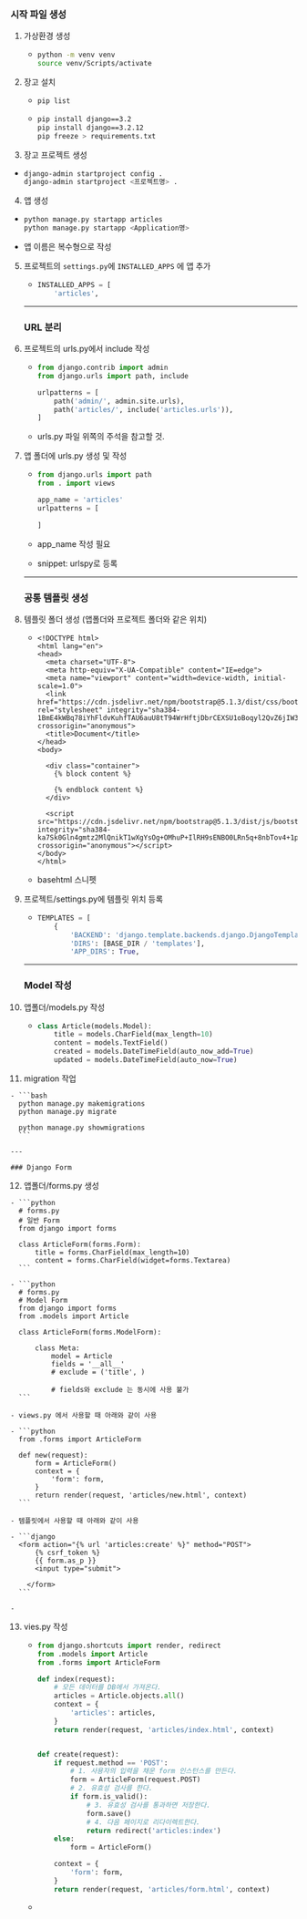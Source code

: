 ### 	시작 파일 생성

1. 가상환경 생성

   - ```bash
     python -m venv venv
     source venv/Scripts/activate
     ```

2. 장고 설치

   - ```bash
     pip list
     ```

   - ```bash
     pip install django==3.2
     pip install django==3.2.12
     pip freeze > requirements.txt
     ```

3.  장고 프로젝트 생성

   - ```bash
     django-admin startproject config .
     django-admin startproject <프로젝트명> .
     ```

4.  앱 생성

   - ```bash
     python manage.py startapp articles
     python manage.py startapp <Application명>
     ```

   - 앱 이름은 복수형으로 작성

5. 프로젝트의 `settings.py`에 `INSTALLED_APPS` 에 앱 추가

   - ```python
     INSTALLED_APPS = [
         'articles', 
     ```

   ---

   ### URL 분리

6. 프로젝트의 urls.py에서 include 작성

   - ```python
     from django.contrib import admin
     from django.urls import path, include
     
     urlpatterns = [
         path('admin/', admin.site.urls),
         path('articles/', include('articles.urls')), 
     ]
     ```

   - urls.py 파일 위쪽의 주석을 참고할 것.

7. 앱 폴더에 urls.py 생성 및 작성

   - ```python
     from django.urls import path
     from . import views
     
     app_name = 'articles'
     urlpatterns = [
         
     ]
     ```

   - app_name 작성 필요

   - snippet: urlspy로 등록

   ---

   ### 공통 템플릿 생성

8. 템플릿 폴더 생성 (앱폴더와 프로젝트 폴더와 같은 위치)

   - ```django
     <!DOCTYPE html>
     <html lang="en">
     <head>
       <meta charset="UTF-8">
       <meta http-equiv="X-UA-Compatible" content="IE=edge">
       <meta name="viewport" content="width=device-width, initial-scale=1.0">
       <link href="https://cdn.jsdelivr.net/npm/bootstrap@5.1.3/dist/css/bootstrap.min.css" rel="stylesheet" integrity="sha384-1BmE4kWBq78iYhFldvKuhfTAU6auU8tT94WrHftjDbrCEXSU1oBoqyl2QvZ6jIW3" crossorigin="anonymous">
       <title>Document</title>
     </head>
     <body>
       
       <div class="container">
         {% block content %}
         
         {% endblock content %}
       </div>
       
       <script src="https://cdn.jsdelivr.net/npm/bootstrap@5.1.3/dist/js/bootstrap.bundle.min.js" integrity="sha384-ka7Sk0Gln4gmtz2MlQnikT1wXgYsOg+OMhuP+IlRH9sENBO0LRn5q+8nbTov4+1p" crossorigin="anonymous"></script>
     </body>
     </html>
     ```

   - basehtml 스니펫

9. 프로젝트/settings.py에 템플릿 위치 등록

   - ```python
     TEMPLATES = [
         {
             'BACKEND': 'django.template.backends.django.DjangoTemplates',
             'DIRS': [BASE_DIR / 'templates'],
             'APP_DIRS': True,
     ```

   ---

   ### Model 작성

10. 앱폴더/models.py 작성

    - ```python
      class Article(models.Model):
          title = models.CharField(max_length=10)
          content = models.TextField()
          created = models.DateTimeField(auto_now_add=True)
          updated = models.DateTimeField(auto_now=True)
      ```

11.  migration 작업

    - ```bash
      python manage.py makemigrations
      python manage.py migrate
      
      python manage.py showmigrations
      ```

    ---

    ### Django Form

12.   앱폴더/forms.py 생성

    - ```python
      # forms.py
      # 일반 Form
      from django import forms
      
      class ArticleForm(forms.Form):
          title = forms.CharField(max_length=10)
          content = forms.CharField(widget=forms.Textarea)
      ```

    - ```python
      # forms.py
      # Model Form
      from django import forms
      from .models import Article
      
      class ArticleForm(forms.ModelForm):
      
          class Meta:
              model = Article
              fields = '__all__'
              # exclude = ('title', )
              
              # fields와 exclude 는 동시에 사용 불가
      ```

    - views.py 에서 사용할 때 아래와 같이 사용

    - ```python
      from .forms import ArticleForm
      
      def new(request):
          form = ArticleForm()
          context = {
              'form': form, 
          }
          return render(request, 'articles/new.html', context)
      ```

    - 템플릿에서 사용할 때 아래와 같이 사용

    - ```django
      <form action="{% url 'articles:create' %}" method="POST">
          {% csrf_token %}
          {{ form.as_p }}
          <input type="submit">
      
        </form>
      ```

    - 

13. vies.py 작성

    - ```python
      from django.shortcuts import render, redirect
      from .models import Article
      from .forms import ArticleForm
      
      def index(request):
          # 모든 데이터를 DB에서 가져온다.
          articles = Article.objects.all()
          context = {
              'articles': articles, 
          }
          return render(request, 'articles/index.html', context)
      
      
      def create(request):
          if request.method == 'POST':
              # 1. 사용자의 입력을 채운 form 인스턴스를 만든다.
              form = ArticleForm(request.POST)
              # 2. 유효성 검사를 한다.
              if form.is_valid():
                  # 3. 유효성 검사를 통과하면 저장한다.
                  form.save()
                  # 4. 다음 페이지로 리다이렉트한다.
                  return redirect('articles:index')
          else:
              form = ArticleForm()
      
          context = {
              'form': form, 
          }
          return render(request, 'articles/form.html', context)
      ```

    - 